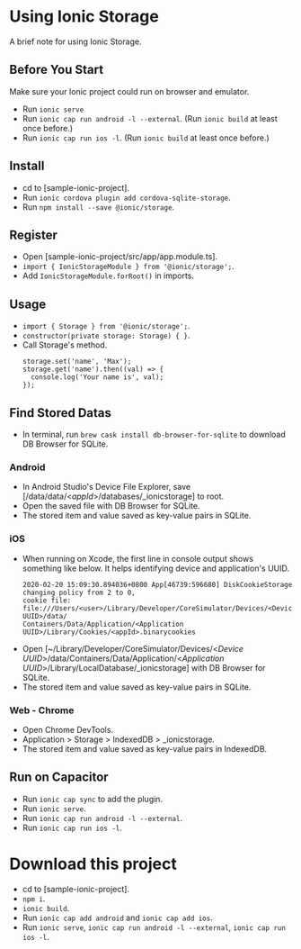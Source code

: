 # Using Ionic Storage
A brief note for using Ionic Storage.

## Before You Start
Make sure your Ionic project could run on browser and emulator.
- Run `ionic serve`
- Run `ionic cap run android -l --external`. (Run `ionic build` at least once before.)
- Run `ionic cap run ios -l`. (Run `ionic build` at least once before.)

## Install
- cd to [sample-ionic-project].
- Run `ionic cordova plugin add cordova-sqlite-storage`.
- Run `npm install --save @ionic/storage`.

## Register
- Open [sample-ionic-project/src/app/app.module.ts].
- `import { IonicStorageModule } from '@ionic/storage';`.
- Add `IonicStorageModule.forRoot()` in imports.

## Usage
- `import { Storage } from '@ionic/storage';`.
- `constructor(private storage: Storage) { }`.
- Call Storage's method.
  ```
  storage.set('name', 'Max');
  storage.get('name').then((val) => { 
    console.log('Your name is', val); 
  });
  ```

## Find Stored Datas
- In terminal, run `brew cask install db-browser-for-sqlite` to download DB Browser for SQLite.

### Android
- In Android Studio's Device File Explorer, save [/data/data/<*appId*>/databases/_ionicstorage] to root.
- Open the saved file with DB Browser for SQLite.
- The stored item and value saved as key-value pairs in SQLite.

### iOS
- When running on Xcode, the first line in console output shows something like below. It helps identifying device and application's UUID.
  ```
  2020-02-20 15:09:30.894036+0800 App[46739:596680] DiskCookieStorage changing policy from 2 to 0, 
  cookie file: file:///Users/<user>/Library/Developer/CoreSimulator/Devices/<Device UUID>/data/
  Containers/Data/Application/<Application UUID>/Library/Cookies/<appId>.binarycookies
  ```
- Open [~/Library/Developer/CoreSimulator/Devices/<*Device UUID*>/data/Containers/Data/Application/<*Application UUID*>/Library/LocalDatabase/_ionicstorage] with DB Browser for SQLite.
- The stored item and value saved as key-value pairs in SQLite.

### Web - Chrome
- Open Chrome DevTools.
- Application > Storage > IndexedDB > _ionicstorage.
- The stored item and value saved as key-value pairs in IndexedDB.

## Run on Capacitor
- Run `ionic cap sync` to add the plugin.
- Run `ionic serve`.
- Run `ionic cap run android -l --external`.
- Run `ionic cap run ios -l`.

# Download this project
- cd to [sample-ionic-project].
- `npm i`.
- `ionic build`.
- Run `ionic cap add android` and `ionic cap add ios`.
- Run `ionic serve`, `ionic cap run android -l --external`, `ionic cap run ios -l`.